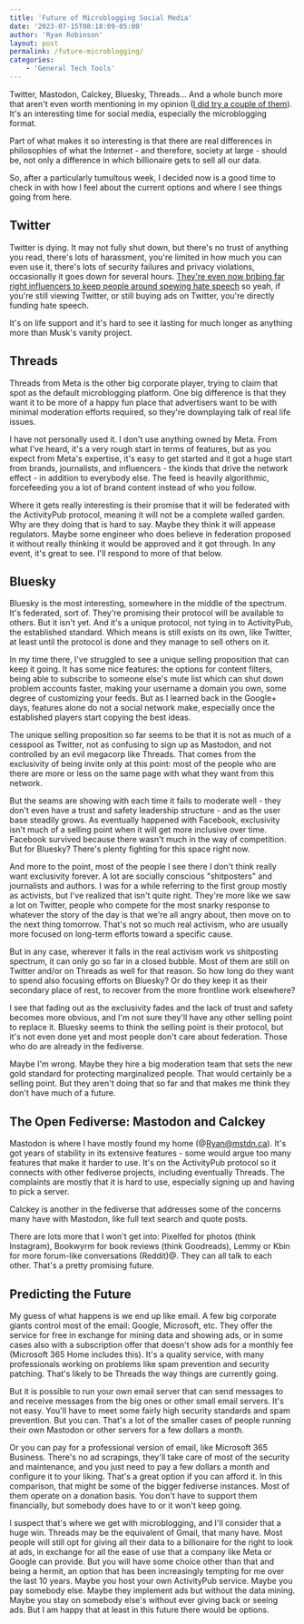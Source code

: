 ```yaml
---
title: 'Future of Microblogging Social Media'
date: '2023-07-15T08:18:09-05:00'
author: 'Ryan Robinson'
layout: post
permalink: /future-microblogging/
categories:
    - 'General Tech Tools'
---
```


Twitter, Mastodon, Calckey, Bluesky, Threads... And a whole bunch more that aren't even worth mentioning in my opinion ([I did try a couple of them](/twitter-mastodon-counter-social/)). It's an interesting time for social media, especially the microblogging format.

Part of what makes it so interesting is that there are real differences in philosophies of what the Internet - and therefore, society at large - should be, not only a difference in which billionaire gets to sell all our data.

So, after a particularly tumultous week, I decided now is a good time to check in with how I feel about the current options and where I see things going from here.

## Twitter

Twitter is dying. It may not fully shut down, but there's no trust of anything you read, there's lots of harassment, you're limited in how much you can even use it, there's lots of security failures and privacy violations, occasionally it goes down for several hours. [They're even now bribing far right influencers to keep people around spewing hate speech](https://www.washingtonpost.com/technology/2023/07/13/twitter-creators-payments-right-wing/) so yeah, if you're still viewing Twitter, or still buying ads on Twitter, you're directly funding hate speech.

It's on life support and it's hard to see it lasting for much longer as anything more than Musk's vanity project.

## Threads

Threads from Meta is the other big corporate player, trying to claim that spot as the default microblogging platform. One big difference is that they want it to be more of a happy fun place that advertisers want to be with minimal moderation efforts required, so they're downplaying talk of real life issues.

I have not personally used it. I don't use anything owned by Meta. From what I've heard, it's a very rough start in terms of features, but as you expect from Meta's expertise, it's easy to get started and it got a huge start from brands, journalists, and influencers - the kinds that drive the network effect - in addition to everybody else. The feed is heavily algorithmic, forcefeeding you a lot of brand content instead of who you follow.

Where it gets really interesting is their promise that it will be federated with the ActivityPub protocol, meaning it will not be a complete walled garden. Why are they doing that is hard to say. Maybe they think it will appease regulators. Maybe some engineer who does believe in federation proposed it without really thinking it would be approved and it got through. In any event, it's great to see. I'll respond to more of that below.

## Bluesky

Bluesky is the most interesting, somewhere in the middle of the spectrum. It's federated, sort of. They're promising their protocol will be available to others. But it isn't yet. And it's a unique protocol, not tying in to ActivityPub, the established standard. Which means is still exists on its own, like Twitter, at least until the protocol is done and they manage to sell others on it.

In my time there, I've struggled to see a unique selling proposition that can keep it going. It has some nice features: the options for content filters, being able to subscribe to someone else's mute list which can shut down problem accounts faster, making your username a domain you own, some degree of customizing your feeds. But as I learned back in the Google+ days, features alone do not a social network make, especially once the established players start copying the best ideas.

The unique selling proposition so far seems to be that it is not as much of a cesspool as Twitter, not as confusing to sign up as Mastodon, and not controlled by an evil megacorp like Threads. That comes from the exclusivity of being invite only at this point: most of the people who are there are more or less on the same page with what they want from this network.

But the seams are showing with each time it fails to moderate well - they don't even have a trust and safety leadership structure - and as the user base steadily grows. As eventually happened with Facebook, exclusivity isn't much of a selling point when it will get more inclusive over time. Facebook survived because there wasn't much in the way of competition. But for Bluesky? There's plenty fighting for this space right now.

And more to the point, most of the people I see there I don't think really want exclusivity forever. A lot are socially conscious "shitposters" and journalists and authors. I was for a while referring to the first group mostly as activists, but I've realized that isn't quite right. They're more like we saw a lot on Twitter, people who compete for the most snarky response to whatever the story of the day is that we're all angry about, then move on to the next thing tomorrow. That's not so much real activism, who are usually more focused on long-term efforts toward a specific cause.

But in any case, wherever it falls in the real activism work vs shitposting spectrum, it can only go so far in a closed bubble. Most of them are still on Twitter and/or on Threads as well for that reason. So how long do they want to spend also focusing efforts on Bluesky? Or do they keep it as their secondary place of rest, to recover from the more frontline work elsewhere?

I see that fading out as the exclusivity fades and the lack of trust and safety becomes more obvious, and I'm not sure they'll have any other selling point to replace it. Bluesky seems to think the selling point is their protocol, but it's not even done yet and most people don't care about federation. Those who do are already in the fediverse.

Maybe I'm wrong. Maybe they hire a big moderation team that sets the new gold standard for protecting marginalized people. That would certainly be a selling point. But they aren't doing that so far and that makes me think they don't have much of a future.

## The Open Fediverse: Mastodon and Calckey

Mastodon is where I have mostly found my home (@<Ryan@mstdn.ca>). It's got years of stability in its extensive features - some would argue too many features that make it harder to use. It's on the ActivityPub protocol so it connects with other fediverse projects, including eventually Threads. The complaints are mostly that it is hard to use, especially signing up and having to pick a server.

Calckey is another in the fediverse that addresses some of the concerns many have with Mastodon, like full text search and quote posts.

There are lots more that I won't get into: Pixelfed for photos (think Instagram), Bookwyrm for book reviews (think Goodreads), Lemmy or Kbin for more forum-like conversations (Reddit)@. They can all talk to each other. That's a pretty promising future.

## Predicting the Future

My guess of what happens is we end up like email. A few big corporate giants control most of the email: Google, Microsoft, etc. They offer the service for free in exchange for mining data and showing ads, or in some cases also with a subscription offer that doesn't show ads for a monthly fee (Microsoft 365 Home includes this). It's a quality service, with many professionals working on problems like spam prevention and security patching. That's likely to be Threads the way things are currently going.

But it is possible to run your own email server that can send messages to and receive messages from the big ones or other small email servers. It's not easy. You'll have to meet some fairly high security standards and spam prevention. But you can. That's a lot of the smaller cases of people running their own Mastodon or other servers for a few dollars a month.

Or you can pay for a professional version of email, like Microsoft 365 Business. There's no ad scrapings, they'll take care of most of the security and maintenance, and you just need to pay a few dollars a month and configure it to your liking. That's a great option if you can afford it. In this comparison, that might be some of the bigger fediverse instances. Most of them operate on a donation basis. You don't have to support them financially, but somebody does have to or it won't keep going.

I suspect that's where we get with microblogging, and I'll consider that a huge win. Threads may be the equivalent of Gmail, that many have. Most people will still opt for giving all their data to a billionaire for the right to look at ads, in exchange for all the ease of use that a company like Meta or Google can provide. But you will have some choice other than that and being a hermit, an option that has been increasingly tempting for me over the last 10 years. Maybe you host your own ActivityPub service. Maybe you pay somebody else. Maybe they implement ads but without the data mining. Maybe you stay on somebody else's without ever giving back or seeing ads. But I am happy that at least in this future there would be options.
